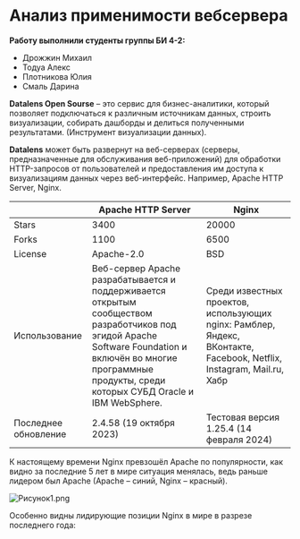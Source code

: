 # Анализ применимости вебсервера

**Работу выполнили студенты группы БИ 4-2:**

*   Дрожжин Михаил
*   Тодуа Алекс
*   Плотникова Юлия
*   Смаль Дарина

**Datalens Open Sourse** – это сервис для бизнес-аналитики, который позволяет подключаться к различным источникам данных, строить визуализации, собирать дашборды и делиться полученными результатами. (Инструмент визуализации данных).</br>

**Datalens** может быть развернут на веб-серверах (серверы, предназначенные для обслуживания веб-приложений) для обработки HTTP-запросов от пользователей и предоставления им доступа к визуализациям данных через веб-интерфейс. Например, Apache HTTP Server, Nginx.</br>

| |Apache HTTP Server|Nginx|
|-|-|-|
|Stars|3400|20000|
|Forks|1100|6500|
|License|Apache-2.0|BSD|
|Использование|Веб-сервер Apache разрабатывается и поддерживается открытым сообществом разработчиков под эгидой Apache Software Foundation и включён во многие программные продукты, среди которых СУБД Oracle и IBM WebSphere.|Среди известных проектов, использующих nginx: Рамблер, Яндекс, ВКонтакте, Facebook, Netflix, Instagram, Mail.ru, Хабр|
|Последнее обновление|2.4.58 (19 октября 2023)|Тестовая версия 1.25.4 (14 февраля 2024)|

К настоящему времени Nginx превзошёл Apache по популярности, как видно за последние 5 лет в мире ситуация менялась, ведь раньше лидером был Apache (Apache – синий, Nginx – красный).</br>

![Рисунок1.png](https://disk.yandex.ru/i/SAH0imKf2SRUgg)

Особенно видны лидирующие позиции Nginx в мире в разрезе последнего года:
